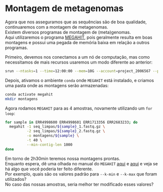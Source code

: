 # Montagem de metagenomas

Agora que nos asseguramos que as sequências são de boa qualidade, continuaremos com a montagem de metagenomas.  
Existem diversos programas de montagem de (meta)genomas.  
Aqui utilizaremos o programa [MEGAHIT](https://github.com/voutcn/megahit), pois geralmente resulta em boas montagens e possui uma pegada de memória baixa em relação a outros programas.  

Primeiro, devemos nos conectamos a um nó de computação, mas como necessitamos de mais recursos usaremos um modo diferente ao anterior:  

```bash
srun --ntasks=1 --time=12:00:00 --mem=10G --account=project_2006567 --partition=small --cpus-per-task=40 --pty /bin/bash
```

Depois, ativamos o ambiente `conda` onde `MEGAHIT` está instalado, e criamos uma pasta onde as montagens serão armazenadas:  

```bash
conda activate megahit
mkdir montagens
```

Agora rodamos `MEGAHIT` para as 4 amostras, novamente utilizando um `for loop`:  

```bash
for sample in ERR4998600 ERR4998601 ERR1713356 ERR2683233; do
  megahit -1 seq_limpas/${sample}_1.fastq.gz \
          -2 seq_limpas/${sample}_2.fastq.gz \
          -o montagens/${sample} \
          -t 40 \
          --min-contig-len 1000
done
```

Em torno de 2h30min teremos nossa montagens prontas.  
Enquanto espera, dê uma olhada no manual do `MEGAHIT` [aqui](https://www.metagenomics.wiki/tools/assembly/megahit) e [aqui](https://github.com/voutcn/megahit/wiki) e veja se há algo que você poderia ter feito diferente.  
Por exemplo, quais são os valores padrão para `--k-min` e `--k-max` que foram utilizados?  
No caso das nossas amostras, seria melhor ter modificado esses valores?  
